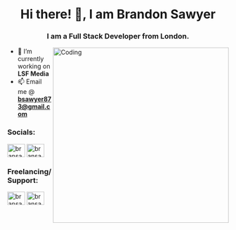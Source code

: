 <h1 align="center">Hi there! 👋, I am Brandon Sawyer</h1>
<h3 align="center">I am a Full Stack Developer from London.</h3>
<img align="right" alt="Coding" width="400" src="https://user-images.githubusercontent.com/74038190/225813708-98b745f2-7d22-48cf-9150-083f1b00d6c9.gif">

- 🔭 I’m currently working on **LSF Media**
- 📫 Email me @ **bsawyer873@gmail.com**

<h3 align="left">Socials:</h3> 
<a href="https://www.instagram.com/lsfmediaagency/" target="blank"><img align="center" src="https://raw.githubusercontent.com/rahuldkjain/github-profile-readme-generator/master/src/images/icons/Social/instagram.svg" alt="bransawyer2" height="30" width="40" /></a>
<a href="https://t.snapchat.com/WxLxenL9" target="blank"><img align="center" src="https://github.com/rahuldkjain/github-profile-readme-generator/blob/master/src/images/icons/Social/snapchat.svg" alt="bransawyer1" height="30" width="40" /></a>

<h3 align="left">Freelancing/Support:</h3> 
<p align="left">
<a href=" https://www.fiverr.com/brandon_sawyer" target="blank"><img align="center" src="https://user-images.githubusercontent.com/70473461/92360592-5a3bb800-f0ed-11ea-8dce-dd95b72c7825.png" alt="bransawyer" height="30" width="40" /></a>
<a href="https://www.buymeacoffee.com/brandonsawyer" target="blank"><img align="center" src="https://user-images.githubusercontent.com/16066404/77041853-a2044100-69e0-11ea-8da6-d64822a2c72a.jpg" alt="bransawyerr" height="30" width="40" /></a>
</p>

